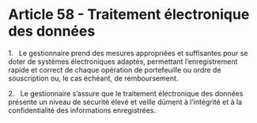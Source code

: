 # Article 58 - Traitement électronique des données


1.   Le gestionnaire prend des mesures appropriées et suffisantes pour se doter de systèmes électroniques adaptés, permettant l’enregistrement rapide et correct de chaque opération de portefeuille ou ordre de souscription ou, le cas échéant, de remboursement.

2.   Le gestionnaire s’assure que le traitement électronique des données présente un niveau de sécurité élevé et veille dûment à l’intégrité et à la confidentialité des informations enregistrées.
